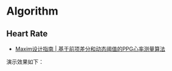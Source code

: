 # Algorithm

## Heart Rate

- [Maxim设计指南 | 基于前项差分和动态阈值的PPG心率测量算法](https://mp.weixin.qq.com/s/RhFktwAu6L0a6wkFoBRm0A)

演示效果如下：

